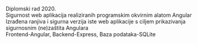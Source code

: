 Diplomski rad 2020.  
Sigurnost web aplikacija realiziranih programskim okvirnim alatom Angular  
Izrađena ranjiva i sigurna verzija iste web aplikacije s ciljem prikazivanja sigurnosnim (ne)zaštita Angulara  
Frontend-Angular, Backend-Express, Baza podataka-SQLite

